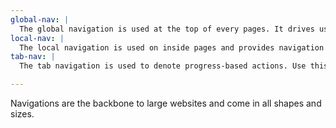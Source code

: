 ```yaml
---
global-nav: |
  The global navigation is used at the top of every pages. It drives users to the various inside pages of the website and helps express the Loyal Rescue brand.
local-nav: |
  The local navigation is used on inside pages and provides navigation that relates to the specific page.
tab-nav: |
  The tab navigation is used to denote progress-based actions. Use this navigation to break long application forms into manageable pieces.

---
```


Navigations are the backbone to large websites and come in all shapes and sizes.
